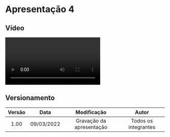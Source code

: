 # Apresentação 4

## Vídeo

![type:video](../videos/presentation4.mp4)

## Versionamento

| Versão | Data | Modificação | Autor |
| :--: | :--: | :--: | :--: |
| 1.00 | 09/03/2022 | Gravação da apresentação | Todos os integrantes |
